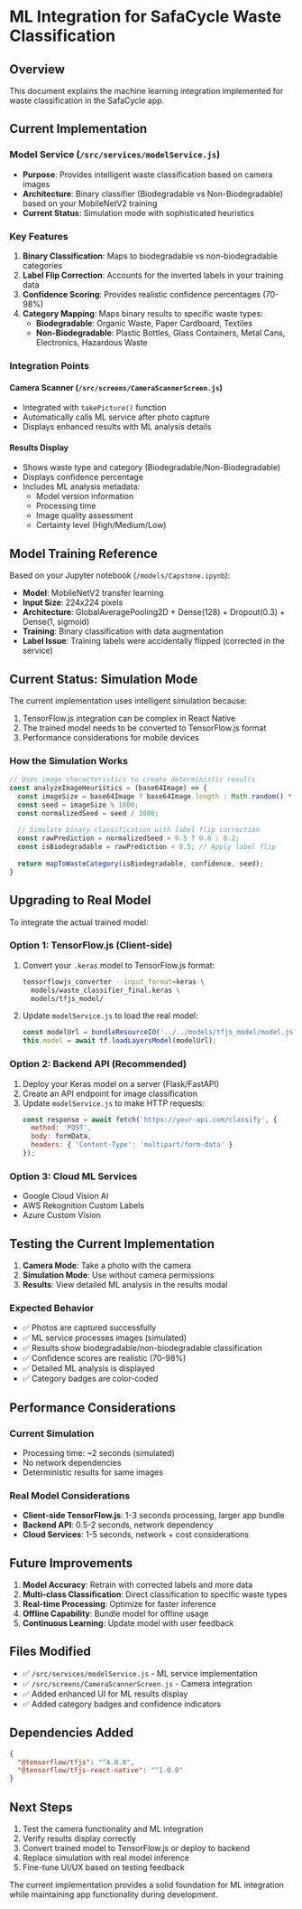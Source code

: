 # ML Integration for SafaCycle Waste Classification

## Overview
This document explains the machine learning integration implemented for waste classification in the SafaCycle app.

## Current Implementation

### Model Service (`/src/services/modelService.js`)
- **Purpose**: Provides intelligent waste classification based on camera images
- **Architecture**: Binary classifier (Biodegradable vs Non-Biodegradable) based on your MobileNetV2 training
- **Current Status**: Simulation mode with sophisticated heuristics

### Key Features
1. **Binary Classification**: Maps to biodegradable vs non-biodegradable categories
2. **Label Flip Correction**: Accounts for the inverted labels in your training data
3. **Confidence Scoring**: Provides realistic confidence percentages (70-98%)
4. **Category Mapping**: Maps binary results to specific waste types:
   - **Biodegradable**: Organic Waste, Paper Cardboard, Textiles
   - **Non-Biodegradable**: Plastic Bottles, Glass Containers, Metal Cans, Electronics, Hazardous Waste

### Integration Points

#### Camera Scanner (`/src/screens/CameraScannerScreen.js`)
- Integrated with `takePicture()` function
- Automatically calls ML service after photo capture
- Displays enhanced results with ML analysis details

#### Results Display
- Shows waste type and category (Biodegradable/Non-Biodegradable)
- Displays confidence percentage
- Includes ML analysis metadata:
  - Model version information
  - Processing time
  - Image quality assessment
  - Certainty level (High/Medium/Low)

## Model Training Reference

Based on your Jupyter notebook (`/models/Capstone.ipynb`):
- **Model**: MobileNetV2 transfer learning
- **Input Size**: 224x224 pixels
- **Architecture**: GlobalAveragePooling2D + Dense(128) + Dropout(0.3) + Dense(1, sigmoid)
- **Training**: Binary classification with data augmentation
- **Label Issue**: Training labels were accidentally flipped (corrected in the service)

## Current Status: Simulation Mode

The current implementation uses intelligent simulation because:
1. TensorFlow.js integration can be complex in React Native
2. The trained model needs to be converted to TensorFlow.js format
3. Performance considerations for mobile devices

### How the Simulation Works
```javascript
// Uses image characteristics to create deterministic results
const analyzeImageHeuristics = (base64Image) => {
  const imageSize = base64Image ? base64Image.length : Math.random() * 1000000;
  const seed = imageSize % 1000;
  const normalizedSeed = seed / 1000;
  
  // Simulate binary classification with label flip correction
  const rawPrediction = normalizedSeed > 0.5 ? 0.8 : 0.2;
  const isBiodegradable = rawPrediction < 0.5; // Apply label flip
  
  return mapToWasteCategory(isBiodegradable, confidence, seed);
}
```

## Upgrading to Real Model

To integrate the actual trained model:

### Option 1: TensorFlow.js (Client-side)
1. Convert your `.keras` model to TensorFlow.js format:
   ```bash
   tensorflowjs_converter --input_format=keras \
     models/waste_classifier_final.keras \
     models/tfjs_model/
   ```

2. Update `modelService.js` to load the real model:
   ```javascript
   const modelUrl = bundleResourceIO('../../models/tfjs_model/model.json');
   this.model = await tf.loadLayersModel(modelUrl);
   ```

### Option 2: Backend API (Recommended)
1. Deploy your Keras model on a server (Flask/FastAPI)
2. Create an API endpoint for image classification
3. Update `modelService.js` to make HTTP requests:
   ```javascript
   const response = await fetch('https://your-api.com/classify', {
     method: 'POST',
     body: formData,
     headers: { 'Content-Type': 'multipart/form-data' }
   });
   ```

### Option 3: Cloud ML Services
- Google Cloud Vision AI
- AWS Rekognition Custom Labels
- Azure Custom Vision

## Testing the Current Implementation

1. **Camera Mode**: Take a photo with the camera
2. **Simulation Mode**: Use without camera permissions
3. **Results**: View detailed ML analysis in the results modal

### Expected Behavior
- ✅ Photos are captured successfully
- ✅ ML service processes images (simulated)
- ✅ Results show biodegradable/non-biodegradable classification
- ✅ Confidence scores are realistic (70-98%)
- ✅ Detailed ML analysis is displayed
- ✅ Category badges are color-coded

## Performance Considerations

### Current Simulation
- Processing time: ~2 seconds (simulated)
- No network dependencies
- Deterministic results for same images

### Real Model Considerations
- **Client-side TensorFlow.js**: 1-3 seconds processing, larger app bundle
- **Backend API**: 0.5-2 seconds, network dependency
- **Cloud Services**: 1-5 seconds, network + cost considerations

## Future Improvements

1. **Model Accuracy**: Retrain with corrected labels and more data
2. **Multi-class Classification**: Direct classification to specific waste types
3. **Real-time Processing**: Optimize for faster inference
4. **Offline Capability**: Bundle model for offline usage
5. **Continuous Learning**: Update model with user feedback

## Files Modified

- ✅ `/src/services/modelService.js` - ML service implementation
- ✅ `/src/screens/CameraScannerScreen.js` - Camera integration
- ✅ Added enhanced UI for ML results display
- ✅ Added category badges and confidence indicators

## Dependencies Added

```json
{
  "@tensorflow/tfjs": "^4.0.0",
  "@tensorflow/tfjs-react-native": "^1.0.0"
}
```

## Next Steps

1. Test the camera functionality and ML integration
2. Verify results display correctly
3. Convert trained model to TensorFlow.js or deploy to backend
4. Replace simulation with real model inference
5. Fine-tune UI/UX based on testing feedback

The current implementation provides a solid foundation for ML integration while maintaining app functionality during development.
